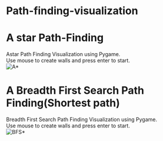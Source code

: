 # Path-finding-visualization

# A star Path-Finding
Astar Path Finding Visualization using Pygame.<br>
Use mouse to create walls and press enter to start.<br>
![A*](https://github.com/naschwin/path-finding-visualization/Images/astar.png)
<br>
# A Breadth First Search Path Finding(Shortest path)
Breadth First Search Path Finding Visualization using Pygame.<br>
Use mouse to create walls and press enter to start.<br>
![BFS*](https://github.com/naschwin/path-finding-visualization/)
